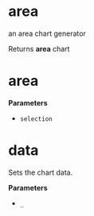 # area

an area chart generator


Returns **area** chart




# area




**Parameters**

-   `selection`  




# data

Sets the chart data.


**Parameters**

-   `_`  



